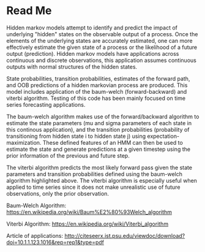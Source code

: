 # Read Me

Hidden markov models attempt to identify and predict the impact of underlying "hidden" states on the observable output of a process. Once the elements of the underlying states are accurately estimated, one can more effectively estimate the given state of a process or the likelihood of a future output (prediction). Hidden markov models have applications across continuous and discrete observations, this application assumes continuous outputs with normal structures of the hidden states.

State probabilities, transition probabilities, estimates of the forward path, and OOB predictions of a hidden markovian process are produced. This model includes application of the baum-welch (forward-backward) and viterbi algorithm. Testing of this code has been mainly focused on time series forecasting applications.

The baum-welch algorithm makes use of the forward/backward algorithm to estimate the state parameters (mu and sigma parameters of each state in this continous application), and the transition probabilities (probability of transitioning from hidden state i to hidden state j) using expectation-maximization. These defined features of an HMM can then be used to estimate the state and generate predictions at a given timestep using the prior information of the previous and future step.

The viterbi algorithm predicts the most likely forward pass given the state parameters and transition probabilities defined using the baum-welch algorithm highlighted above. The viterbi algorithm is especially useful when applied to time series since it does not make unrealistic use of future observations, only the prior observation.


Baum-Welch Algorithm:
https://en.wikipedia.org/wiki/Baum%E2%80%93Welch_algorithm

Viterbi Algorithm:
https://en.wikipedia.org/wiki/Viterbi_algorithm

Article of applications:
http://citeseerx.ist.psu.edu/viewdoc/download?doi=10.1.1.123.1016&rep=rep1&type=pdf

